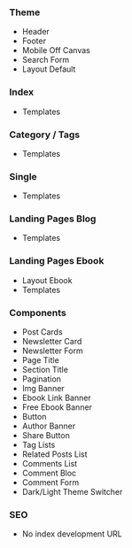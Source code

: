 ### Theme

- Header
- Footer
- Mobile Off Canvas
- Search Form
- Layout Default

### Index

- Templates

### Category / Tags

- Templates

### Single

- Templates

### Landing Pages Blog

- Templates

### Landing Pages Ebook

- Layout Ebook
- Templates

### Components

- Post Cards
- Newsletter Card
- Newsletter Form
- Page Title
- Section Title
- Pagination
- Img Banner
- Ebook Link Banner
- Free Ebook Banner
- Button
- Author Banner
- Share Button
- Tag Lists
- Related Posts List
- Comments List
- Comment Bloc
- Comment Form
- Dark/Light Theme Switcher

### SEO

- No index development URL
